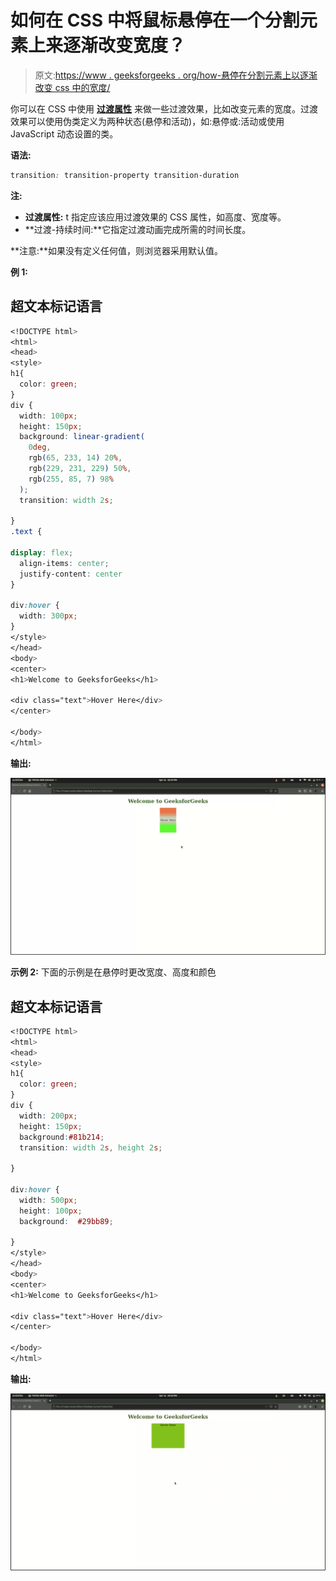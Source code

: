 # 如何在 CSS 中将鼠标悬停在一个分割元素上来逐渐改变宽度？

> 原文:[https://www . geeksforgeeks . org/how-悬停在分割元素上以逐渐改变 css 中的宽度/](https://www.geeksforgeeks.org/how-hovering-over-a-division-element-to-gradually-change-the-width-in-css/)

你可以在 CSS 中使用 [**过渡属性**](https://www.geeksforgeeks.org/css-transition-property/) 来做一些过渡效果，比如改变元素的宽度。过渡效果可以使用伪类定义为两种状态(悬停和活动)，如:悬停或:活动或使用 JavaScript 动态设置的类。

**语法:**

```css
transition: transition-property transition-duration
```

**注:**

*   **过渡属性:** t 指定应该应用过渡效果的 CSS 属性，如高度、宽度等。
*   **过渡-持续时间:**它指定过渡动画完成所需的时间长度。

**注意:**如果没有定义任何值，则浏览器采用默认值。

**例 1:**

## 超文本标记语言

```css
<!DOCTYPE html>
<html>
<head>
<style> 
h1{
  color: green;
}
div {
  width: 100px;
  height: 150px;
  background: linear-gradient(
    0deg,
    rgb(65, 233, 14) 20%,
    rgb(229, 231, 229) 50%,
    rgb(255, 85, 7) 98%
  );
  transition: width 2s;

}
.text {

display: flex;
  align-items: center;
  justify-content: center 
}

div:hover {
  width: 300px;
}
</style>
</head>
<body>
<center>
<h1>Welcome to GeeksforGeeks</h1>

<div class="text">Hover Here</div>
</center>

</body>
</html>
```

**输出:**

![](img/0094d6da764f6cdd05c942fbcaa20ab1.png)

**示例 2:** 下面的示例是在悬停时更改宽度、高度和颜色

## 超文本标记语言

```css
<!DOCTYPE html>
<html>
<head>
<style> 
h1{
  color: green;
}
div {
  width: 200px;
  height: 150px;
  background:#81b214;
  transition: width 2s, height 2s;

}

div:hover {
  width: 500px;
  height: 100px;
  background:  #29bb89;

}
</style>
</head>
<body>
<center>
<h1>Welcome to GeeksforGeeks</h1>

<div class="text">Hover Here</div>
</center>

</body>
</html>
```

**输出:**

![](img/f18c27dfd7035a7e9debac45e0d994cf.png)